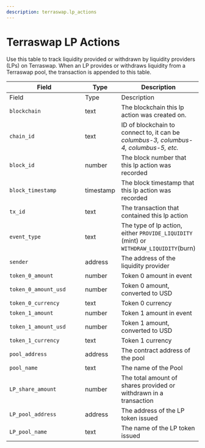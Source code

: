 ```yaml
---
description: terraswap.lp_actions
---
```


# Terraswap LP Actions

Use this table to track liquidity provided or withdrawn by liquidity providers (LPs) on Terraswap. When an LP provides or withdraws liquidity from a Terraswap pool, the transaction is appended to this table.&#x20;

<table data-header-hidden><thead><tr><th width="227.33333333333331">Field</th><th>Type</th><th>Description</th></tr></thead><tbody><tr><td>Field</td><td>Type</td><td>Description</td></tr><tr><td><code>blockchain</code></td><td>text</td><td>The blockchain this lp action was created on.</td></tr><tr><td><code>chain_id</code></td><td>text</td><td>ID of blockchain to connect to, it can be <em>columbus-3, columbus-4, columbus-5, etc.</em></td></tr><tr><td><code>block_id</code></td><td>number</td><td>The block number that this lp action was recorded</td></tr><tr><td><code>block_timestamp</code></td><td>timestamp</td><td>The block timestamp that this lp action was recorded</td></tr><tr><td><code>tx_id</code></td><td>text</td><td>The transaction that contained this lp action</td></tr><tr><td><code>event_type</code></td><td>text</td><td>The type of lp action, either <code>PROVIDE_LIQUIDITY</code> (mint) or <code>WITHDRAW_LIQUIDITY</code>(burn)</td></tr><tr><td><code>sender</code></td><td>address</td><td>The address of the liquidity provider</td></tr><tr><td><code>token_0_amount</code></td><td>number</td><td>Token 0 amount in event</td></tr><tr><td><code>token_0_amount_usd</code></td><td>number</td><td>Token 0 amount, converted to USD</td></tr><tr><td><code>token_0_currency</code></td><td>text</td><td>Token 0 currency</td></tr><tr><td><code>token_1_amount</code></td><td>number</td><td>Token 1 amount in event</td></tr><tr><td><code>token_1_amount_usd</code></td><td>number</td><td>Token 1 amount, converted to USD</td></tr><tr><td><code>token_1_currency</code></td><td>text</td><td>Token 1 currency</td></tr><tr><td><code>pool_address</code></td><td>address</td><td>The contract address of the pool</td></tr><tr><td><code>pool_name</code></td><td>text</td><td>The name of the Pool</td></tr><tr><td><code>LP_share_amount</code></td><td>number</td><td>The total amount of shares provided or withdrawn in a transaction</td></tr><tr><td><code>LP_pool_address</code></td><td>address</td><td>The address of the LP token issued </td></tr><tr><td><code>LP_pool_name</code></td><td>text</td><td>The name of the LP token issued</td></tr></tbody></table>
